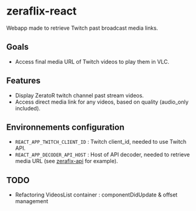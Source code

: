 # zeraflix-react

Webapp made to retrieve Twitch past broadcast media links.

## Goals
- Access final media URL of Twitch videos to play them in VLC. 

## Features
- Display ZeratoR twitch channel past stream videos.
- Access direct media link for any videos, based on quality (audio_only included).

## Environnements configuration
- `REACT_APP_TWITCH_CLIENT_ID` : Twitch client_id, needed to use Twitch API.
- `REACT_APP_DECODER_API_HOST` : Host of API decoder, needed to retrieve media URL (see [zerafix-api](https://github.com/BernardJeremy/zeraflix-api) for example). 

## TODO
- Refactoring VideosList container : componentDidUpdate & offset management
